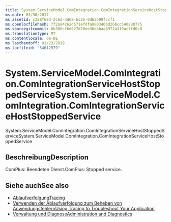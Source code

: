 ```yaml
---
title: System.ServiceModel.ComIntegration.ComIntegrationServiceHostStoppedService
ms.date: 03/30/2017
ms.assetid: c388f68d-2c6d-4d68-bc2b-0d63b99fccf1
ms.openlocfilehash: 7f2aa4c62d571efdfa9803406d26bcc540288775
ms.sourcegitcommit: 6b308cf6d627d78ee36dbbae8972a310ac7fd6c8
ms.translationtype: MT
ms.contentlocale: de-DE
ms.lasthandoff: 01/23/2019
ms.locfileid: "54612579"
---
```

# <a name="systemservicemodelcomintegrationcomintegrationservicehoststoppedservice"></a><span data-ttu-id="a7639-102">System.ServiceModel.ComIntegration.ComIntegrationServiceHostStoppedService</span><span class="sxs-lookup"><span data-stu-id="a7639-102">System.ServiceModel.ComIntegration.ComIntegrationServiceHostStoppedService</span></span>
<span data-ttu-id="a7639-103">System.ServiceModel.ComIntegration.ComIntegrationServiceHostStoppedService</span><span class="sxs-lookup"><span data-stu-id="a7639-103">System.ServiceModel.ComIntegration.ComIntegrationServiceHostStoppedService</span></span>  
  
## <a name="description"></a><span data-ttu-id="a7639-104">Beschreibung</span><span class="sxs-lookup"><span data-stu-id="a7639-104">Description</span></span>  
 <span data-ttu-id="a7639-105">ComPlus: Beendeten Dienst.</span><span class="sxs-lookup"><span data-stu-id="a7639-105">ComPlus: Stopped service.</span></span>  
  
## <a name="see-also"></a><span data-ttu-id="a7639-106">Siehe auch</span><span class="sxs-lookup"><span data-stu-id="a7639-106">See also</span></span>
- [<span data-ttu-id="a7639-107">Ablaufverfolgung</span><span class="sxs-lookup"><span data-stu-id="a7639-107">Tracing</span></span>](../../../../../docs/framework/wcf/diagnostics/tracing/index.md)
- [<span data-ttu-id="a7639-108">Verwenden der Ablaufverfolgung zum Beheben von Anwendungsfehlern</span><span class="sxs-lookup"><span data-stu-id="a7639-108">Using Tracing to Troubleshoot Your Application</span></span>](../../../../../docs/framework/wcf/diagnostics/tracing/using-tracing-to-troubleshoot-your-application.md)
- [<span data-ttu-id="a7639-109">Verwaltung und Diagnose</span><span class="sxs-lookup"><span data-stu-id="a7639-109">Administration and Diagnostics</span></span>](../../../../../docs/framework/wcf/diagnostics/index.md)
